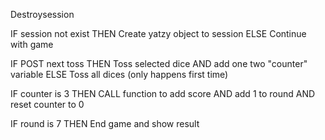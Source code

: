 Destroysession

IF session not exist THEN
    Create yatzy object to session
ELSE
    Continue with game

IF POST next toss THEN
    Toss selected dice
    AND add one two "counter" variable
ELSE
    Toss all dices (only happens first time)

IF counter is 3 THEN
    CALL function to add score
    AND add 1 to round
    AND reset counter to 0

IF round is 7 THEN
    End game and show result
